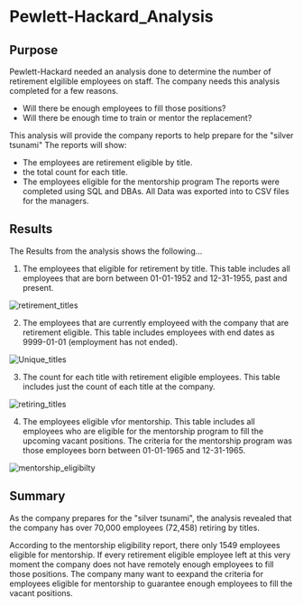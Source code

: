 # Pewlett-Hackard_Analysis

## Purpose 
Pewlett-Hackard needed an analysis done to determine the number of retirement elgilible employees on staff.
The company needs this analysis completed for a few reasons.
-  Will there be enough employees to fill those positions?
-  Will there be enough time to train or mentor the replacement?

This analysis will provide the company  reports to help prepare for the "silver tsunami" 
The reports will show:
-   The employees are retirement eligible by title.
-   the total count for each title.
-   The employees eligible for the mentorship program
The reports were completed using SQL and DBAs. All Data was exported into to CSV files for the managers. 

## Results
The Results from the analysis shows the following...
1. The employees that eligible for retirement by title.
This table includes all employees that are born between 01-01-1952 and 12-31-1955, past and present.

![retirement_titles](https://user-images.githubusercontent.com/105830665/184924958-c61757e2-b28f-4c6b-abd3-85976e458ecd.png)

2. The employees that are currently employeed with the company that are retirement eligible.
This table includes employees with end dates as 9999-01-01 (employment has not ended).

![Unique_titles](https://user-images.githubusercontent.com/105830665/184925042-3cf5c862-fe58-4cf3-8dd0-f44cc8d05f52.png)

3. The count for each title with retirement eligible employees.
This table includes just the count of each title at the company.

![retiring_titles](https://user-images.githubusercontent.com/105830665/184925118-3e1c8c8d-a615-46e4-94d8-7f41800be7f3.png)

4. The employees eligible vfor mentorship.
This table includes all employees who are eligible for the mentorship program to fill the upcoming vacant positions.
The criteria for the mentorship program was those employees born between 01-01-1965 and 12-31-1965.

![mentorship_eligibilty](https://user-images.githubusercontent.com/105830665/184925242-c5d032ad-0c5b-45f0-881c-fcaaf03137d5.png)

## Summary
As the company prepares for the "silver tsunami", the analysis revealed that the company has over 70,000 employees (72,458)
retiring by titles. 

According to the mentorship eligibility report, there only 1549 employees eligible for mentorship. If every retirement eligible employee left
at this very moment the company does not have remotely enough employees to fill those positions. The company many want to eexpand the criteria
for employees eligible for mentorship to guarantee enough employees to fill the vacant positions.